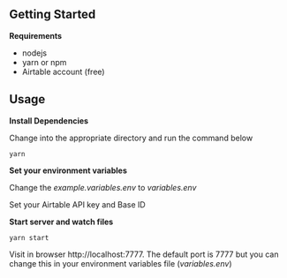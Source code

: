 ## Getting Started

**Requirements**

- nodejs
- yarn or npm
- Airtable account (free)

## Usage

**Install Dependencies**

Change into the appropriate directory and run the command below

`yarn`

**Set your environment variables**

Change the _example.variables.env_ to _variables.env_

Set your Airtable API key and Base ID

**Start server and watch files**

`yarn start`

Visit in browser http://localhost:7777. The default port is 7777 but you can change this in your environment variables file (_variables.env_)
